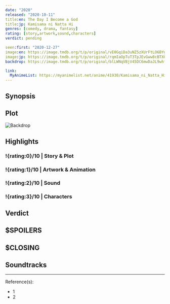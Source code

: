 ```yaml
---
date: "2020"
released: "2020-10-11"
title:en: The Day I Become a God
title:jp: Kamisama ni Natta Hi
genres: [comedy, drama, fantasy]
rating: [story,artwork,sound,characters]
verdict: pending

seen:first: "2020-12-27"
image:en: https://image.tmdb.org/t/p/original/vE0GqiDa3uNZ5zXUrFtLO6BYghc.jpg
image:jp: https://image.tmdb.org/t/p/original/rqmIaOpTuT3TpJEvGww8cBTXQlJ.jpg
backdrop: https://image.tmdb.org/t/p/original/blLWNqVBjV45DC6mwDaJL9whfiq.jpg

link:
  MyAnimeList: https://myanimelist.net/anime/41930/Kamisama_ni_Natta_Hi
---
```



## Synopsis

## Plot

![Backdrop]()

## Highlights

### !{rating:0}/10 | Story & Plot

### !{rating:1}/10 | Artwork & Animation

### !{rating:2}/10 | Sound

### !{rating:3}/10 | Characters

## Verdict

## $SPOILERS

## $CLOSING

## Soundtracks

***
Reference(s):

- 1
- 2
